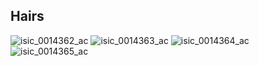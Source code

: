 ## Hairs

![isic_0014362_ac](https://user-images.githubusercontent.com/16810812/37367936-1e04a22c-26db-11e8-898b-7ab8acd9f6ec.png)
![isic_0014363_ac](https://user-images.githubusercontent.com/16810812/37367937-1e0f0ea6-26db-11e8-83d5-0ed8feb21fd4.png)
![isic_0014364_ac](https://user-images.githubusercontent.com/16810812/37367938-1e1a2bec-26db-11e8-9fe3-308eff084891.png)
![isic_0014365_ac](https://user-images.githubusercontent.com/16810812/37367939-1e3261bc-26db-11e8-9c30-259a1b696830.png)
